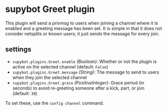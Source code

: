 # supybot Greet plugin

This plugin will send a privmsg to users when joining a channel where it is
enabled and a greeting message has been set. It is simple in that it does
not consider netsplits or known users; it just sends the message for every
join.

## settings

- `supybot.plugins.Greet.enable` _(Boolean)_: Whether or not the plugin is
  active on the selected channel (default: `False`)
- `supybot.plugins.Greet.message` _(String)_: The message to send to users when
  they join the selected channel
- `supybot.plugins.Greet.grace` _(PositiveInteger)_: Grace period (in seconds)
  to avoid re-greeting someone after a kick, part, or join (default: `30`)

To set these, use the `config channel` command.
